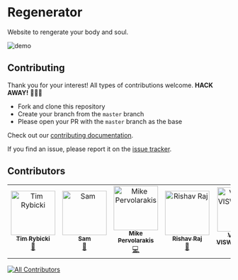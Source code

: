 # Regenerator

Website to rengerate your body and soul.

![demo](./IMG/demo.png)

## Contributing

Thank you for your interest! All types of contributions welcome. **HACK AWAY!** 🔨🔨🔨

- Fork and clone this repository
- Create your branch from the `master` branch
- Please open your PR with the `master` branch as the base

Check out our [contributing documentation](CONTRIBUTING.md).

If you find an issue, please report it on the [issue tracker](https://github.com/eduardconstantin/Regenerator/issues).

## Contributors

<!-- ALL-CONTRIBUTORS-LIST:START - Do not remove or modify this section -->
<!-- prettier-ignore-start -->
<!-- markdownlint-disable -->
<table>
  <tbody>
    <tr>
      <td align="center"><a href="https://timr.dev"><img src="https://avatars.githubusercontent.com/u/39889198?v=4?s=100" width="100px;" alt="Tim Rybicki"/><br /><sub><b>Tim Rybicki</b></sub></a><br /><a href="https://github.com/eduardconstantin/Regenerator/commits?author=trybick" title="Documentation">📖</a></td>
      <td align="center"><a href="https://github.com/samc18"><img src="https://avatars.githubusercontent.com/u/93607710?v=4?s=100" width="100px;" alt="Sam"/><br /><sub><b>Sam</b></sub></a><br /><a href="https://github.com/eduardconstantin/Regenerator/commits?author=samc18" title="Documentation">📖</a></td>
      <td align="center"><a href="https://github.com/Pervolarakis"><img src="https://avatars.githubusercontent.com/u/56447146?v=4?s=100" width="100px;" alt="Mike Pervolarakis"/><br /><sub><b>Mike Pervolarakis</b></sub></a><br /><a href="https://github.com/eduardconstantin/Regenerator/commits?author=Pervolarakis" title="Code">💻</a></td>
      <td align="center"><a href="https://github.com/Kitashi14"><img src="https://avatars.githubusercontent.com/u/76878972?v=4?s=100" width="100px;" alt="Rishav Raj"/><br /><sub><b>Rishav Raj</b></sub></a><br /><a href="https://github.com/eduardconstantin/Regenerator/commits?author=Kitashi14" title="Documentation">📖</a></td>
      <td align="center"><a href="https://github.com/vishnusnathann"><img src="https://avatars.githubusercontent.com/u/16370789?v=4?s=100" width="100px;" alt="VISHNU VISWANATHAN"/><br /><sub><b>VISHNU VISWANATHAN</b></sub></a><br /><a href="https://github.com/eduardconstantin/Regenerator/commits?author=vishnusnathann" title="Documentation">📖</a></td>
      <td align="center"><a href="https://github.com/Devesh-coder"><img src="https://avatars.githubusercontent.com/u/76838871?v=4?s=100" width="100px;" alt="Devesh Agarwal"/><br /><sub><b>Devesh Agarwal</b></sub></a><br /><a href="https://github.com/eduardconstantin/Regenerator/commits?author=Devesh-coder" title="Code">💻</a></td>
      <td align="center"><a href="https://github.com/sai-karthik-p"><img src="https://avatars.githubusercontent.com/u/54533075?v=4?s=100" width="100px;" alt="sai-karthik-p"/><br /><sub><b>sai-karthik-p</b></sub></a><br /><a href="#design-sai-karthik-p" title="Design">🎨</a></td>
    </tr>
  </tbody>
</table>

<!-- markdownlint-restore -->
<!-- prettier-ignore-end -->

<!-- ALL-CONTRIBUTORS-LIST:END -->
<!-- prettier-ignore-start -->
<!-- markdownlint-disable -->

<!-- markdownlint-restore -->
<!-- prettier-ignore-end -->

<!-- ALL-CONTRIBUTORS-LIST:END -->

<!-- ALL-CONTRIBUTORS-BADGE:START - Do not remove or modify this section -->
[![All Contributors](https://img.shields.io/badge/all_contributors-7-orange.svg?style=flat-square)](#contributors-)
<!-- ALL-CONTRIBUTORS-BADGE:END -->

